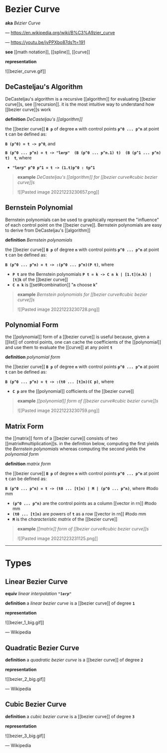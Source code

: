 # Bezier Curve

**aka** _Bézier Curve_

&mdash; <https://en.wikipedia.org/wiki/B%C3%A9zier_curve>

&mdash; <https://youtu.be/jvPPXbo87ds?t=191>

**see** [[math notation]], [[spline]], [[curve]]

**representation**

![[bezier_curve.gif]]

## DeCasteljau's Algorithm

DeCasteljau's algorithm is a recursive [[algorithm]] for evaluating [[bezier curve]]s, see [[recursion]]. it is the most intuitive way to understand how [[bezier curve]]s work

**definition** _DeCasteljau's [[algorithm]]_

the [[bezier curve]] **`B p`** of degree **`n`** with control points **`p^0 ... p^n`** at point **`t`** can be defined as:

**`B (p^0) = t -> p^0`**, and

**`B (p^0 ... p^n) = t -> "lerp"  (B (p^0 ... p^n.1) t)  (B (p^1 ... p^n) t)  t`**, where

- **`"lerp" p^0 p^1 = t -> (1.t)p^0 : tp^1`**

> **example** _DeCasteljau's [[algorithm]] for [[bezier curve#cubic bezier curve]]s_
>
> ![[Pasted image 20221223230657.png]]

## Bernstein Polynomial

Bernstein polynomials can be used to graphically represent the "influence" of each control point on the [[bezier curve]]. Bernstein polynomials are easy to derive from DeCasteljau's [[algorithm]]

**definition** _Bernstein polynomials_

the [[bezier curve]] **`B p`** of degree **`n`** with control points **`p^0 ... p^n`** at point **`t`** can be defined as:

**`B (p^0 ... p^n) = t -> :(p^0 ... p^n)(P t)`**, where

- **`P t`** are the Bernstein polynomials **`P t = k -> C n k | [1.t](n.k) | [t]k`** of the [[bezier curve]]
- **`C n k`** is [[set#combination]] "**`n`** choose **`k`**"

> **example** _Bernstein polynomials for [[bezier curve#cubic bezier curve]]s_
>
> ![[Pasted image 20221223230728.png]]

## Polynomial Form

the [[polynomial]] form of a [[bezier curve]] is useful because, given a [[list]] of control points, one can cache the coefficients of the [[polynomial]] and use them to evaluate the [[curve]] at any point **`t`**

**definition** _polynomial form_

the [[bezier curve]] **`B p`** of degree **`n`** with control points **`p^0 ... p^n`** at point **`t`** can be defined as:

**`B (p^0 ... p^n) = t -> :(t0 ... [t]n)(C p)`**, where

- **`C p`** are the [[polynomial]] cofficients of the [[bezier curve]]

> **example** _[[polynomial]] form of [[bezier curve#cubic bezier curve]]s_
>
> ![[Pasted image 20221223230759.png]]

## Matrix Form

the [[matrix]] form of a [[bezier curve]] consists of two [[matrix#multiplication]]s. in the definition below, computing the first yields the _Bernstein polynomials_ whereas computing the second yields the _polynomial form_

**definition** _matrix form_

the [[bezier curve]] **`B p`** of degree **`n`** with control points **`p^0 ... p^n`** at point **`t`** can be defined as:

**`B (p^0 ... p^n) = t -> (t0 ... [t]n) | M | (p^0 ... p^n)`**, where #todo mm

- **`(p^0 ... p^n)`** are the control points as a column [[vector in rn]] #todo mm
- **`(t0 ... [t]n)`** are powers of **`t`** as a row [[vector in rn]] #todo mm
- **`M`** is the _characteristic matrix_ of the [[bezier curve]]

> **example** _[[matrix]] form of [[bezier curve#cubic bezier curve]]s_
>
> ![[Pasted image 20221223231125.png]]

---

# Types

## Linear Bezier Curve

**equiv** _linear interpolation **`"lerp"`**_

**definition** a _linear bezier curve_ is a [[bezier curve]] of degree **`1`**

**representation**

![[bezier_1_big.gif]]

&mdash; Wikipedia

## Quadratic Bezier Curve

**definition** a _quadratic bezier curve_ is a [[bezier curve]] of degree **`2`**

**representation**

![[bezier_2_big.gif]]

&mdash; Wikipedia

## Cubic Bezier Curve

**definition** a _cubic bezier curve_ is a [[bezier curve]] of degree **`3`**

**representation**

![[bezier_3_big.gif]]

&mdash; Wikipedia
